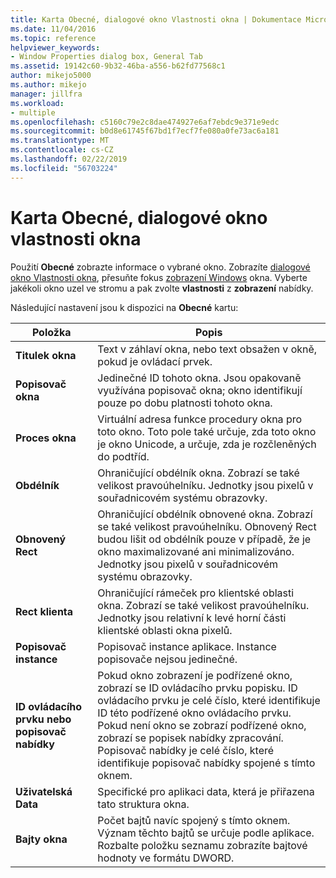 ```yaml
---
title: Karta Obecné, dialogové okno Vlastnosti okna | Dokumentace Microsoftu
ms.date: 11/04/2016
ms.topic: reference
helpviewer_keywords:
- Window Properties dialog box, General Tab
ms.assetid: 19142c60-9b32-46ba-a556-b62fd77568c1
author: mikejo5000
ms.author: mikejo
manager: jillfra
ms.workload:
- multiple
ms.openlocfilehash: c5160c79e2c8dae474927e6af7ebdc9e371e9edc
ms.sourcegitcommit: b0d8e61745f67bd1f7ecf7fe080a0fe73ac6a181
ms.translationtype: MT
ms.contentlocale: cs-CZ
ms.lasthandoff: 02/22/2019
ms.locfileid: "56703224"
---
```

# <a name="general-tab-window-properties-dialog-box"></a>Karta Obecné, dialogové okno vlastnosti okna
Použití **Obecné** zobrazte informace o vybrané okno. Zobrazíte [dialogové okno Vlastnosti okna](../debugger/window-properties-dialog-box.md), přesuňte fokus [zobrazení Windows](../debugger/windows-view.md) okna. Vyberte jakékoli okno uzel ve stromu a pak zvolte **vlastnosti** z **zobrazení** nabídky.

 Následující nastavení jsou k dispozici na **Obecné** kartu:

|Položka|Popis|
|-----------|-----------------|
|**Titulek okna**|Text v záhlaví okna, nebo text obsažen v okně, pokud je ovládací prvek.|
|**Popisovač okna**|Jedinečné ID tohoto okna. Jsou opakovaně využívána popisovač okna; okno identifikují pouze po dobu platnosti tohoto okna.|
|**Proces okna**|Virtuální adresa funkce procedury okna pro toto okno. Toto pole také určuje, zda toto okno je okno Unicode, a určuje, zda je rozčleněných do podtříd.|
|**Obdélník**|Ohraničující obdélník okna. Zobrazí se také velikost pravoúhelníku. Jednotky jsou pixelů v souřadnicovém systému obrazovky.|
|**Obnovený Rect**|Ohraničující obdélník obnovené okna. Zobrazí se také velikost pravoúhelníku. Obnovený Rect budou lišit od obdélník pouze v případě, že je okno maximalizované ani minimalizováno. Jednotky jsou pixelů v souřadnicovém systému obrazovky.|
|**Rect klienta**|Ohraničující rámeček pro klientské oblasti okna. Zobrazí se také velikost pravoúhelníku. Jednotky jsou relativní k levé horní části klientské oblasti okna pixelů.|
|**Popisovač instance**|Popisovač instance aplikace. Instance popisovače nejsou jedinečné.|
|**ID ovládacího prvku nebo popisovač nabídky**|Pokud okno zobrazení je podřízené okno, zobrazí se ID ovládacího prvku popisku. ID ovládacího prvku je celé číslo, které identifikuje ID této podřízené okno ovládacího prvku. Pokud není okno se zobrazí podřízené okno, zobrazí se popisek nabídky zpracování. Popisovač nabídky je celé číslo, které identifikuje popisovač nabídky spojené s tímto oknem.|
|**Uživatelská Data**|Specifické pro aplikaci data, která je přiřazena tato struktura okna.|
|**Bajty okna**|Počet bajtů navíc spojený s tímto oknem. Význam těchto bajtů se určuje podle aplikace. Rozbalte položku seznamu zobrazíte bajtové hodnoty ve formátu DWORD.|